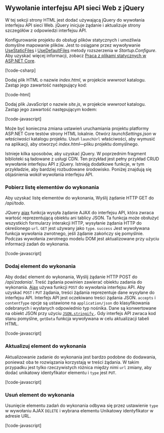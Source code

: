 ## <a name="call-the-web-api-with-jquery"></a>Wywołanie interfejsu API sieci Web z jQuery

W tej sekcji strony HTML jest dodać używającą jQuery do wywołania interfejsu API sieci Web. jQuery inicjuje żądanie i aktualizuje strony szczegółów z odpowiedzi interfejsu API.

Konfigurowanie projektu do obsługi plików statycznych i umożliwia domyślne mapowanie plików. Jest to osiągane przez wywoływanie [UseStaticFiles](/dotnet/api/microsoft.aspnetcore.builder.staticfileextensions.usestaticfiles#Microsoft_AspNetCore_Builder_StaticFileExtensions_UseStaticFiles_Microsoft_AspNetCore_Builder_IApplicationBuilder_) i [UseDefaultFiles](/dotnet/api/microsoft.aspnetcore.builder.defaultfilesextensions.usedefaultfiles#Microsoft_AspNetCore_Builder_DefaultFilesExtensions_UseDefaultFiles_Microsoft_AspNetCore_Builder_IApplicationBuilder_) metody rozszerzenia w *Startup.Configure*. Aby uzyskać więcej informacji, zobacz [Praca z plikami statycznych w ASP.NET Core](xref:fundamentals/static-files).

[!code-csharp[](../../tutorials/first-web-api/samples/2.0/TodoApi/Startup2.cs?name=snippet_Configure&highlight=3-4)]

Dodaj plik HTML o nazwie *index.html*, w projekcie *wwwroot* katalogu. Zastąp jego zawartość następujący kod:

[!code-html[](../../tutorials/first-web-api/samples/2.0/TodoApi/wwwroot/index.html)]

Dodaj plik JavaScript o nazwie *site.js*, w projekcie *wwwroot* katalogu. Zastąp jego zawartość następującym kodem:

[!code-javascript[](../../tutorials/first-web-api/samples/2.0/TodoApi/wwwroot/site.js?name=snippet_SiteJs)]

Może być konieczna zmiana ustawień uruchamiania projektu platformy ASP.NET Core testów strony HTML lokalnie. Otwórz *launchSettings.json* w *właściwości* katalogu projektu. Usuń `launchUrl` właściwości, aby wymusić na aplikacji, aby otworzyć *index.html*&mdash;pliku projektu domyślnego.

Istnieje kilka sposobów, aby uzyskać jQuery. W poprzednim fragment biblioteki są ładowane z usługi CDN. Ten przykład jest pełny przykład CRUD wywołanie interfejsu API z jQuery. Istnieją dodatkowe funkcje, w tym przykładzie, aby bardziej rozbudowane środowisko. Poniżej znajdują się objaśnienia wokół wywołania interfejsu API.

### <a name="get-a-list-of-to-do-items"></a>Pobierz listę elementów do wykonania

Aby uzyskać listę elementów do wykonania, Wyślij żądanie HTTP GET do */api/todo*.

JQuery [ajax](https://api.jquery.com/jquery.ajax/) funkcja wysyła żądanie AJAX do interfejsu API, która zwraca wartość reprezentującą obiektu ani tablicy JSON. Ta funkcja może obsłużyć wszystkich formularzy interakcji HTTP, wysyłanie żądania HTTP do określonego `url`. `GET` jest używany jako `type`. `success` Jest wywoływana funkcja wywołania zwrotnego, jeśli żądanie zakończy się pomyślnie. Podczas wywołania zwrotnego modelu DOM jest aktualizowane przy użyciu informacji zadań do wykonania.

[!code-javascript[](../../tutorials/first-web-api/samples/2.0/TodoApi/wwwroot/site.js?name=snippet_GetData)]

### <a name="add-a-to-do-item"></a>Dodaj element do wykonania

Aby dodać element do wykonania, Wyślij żądanie HTTP POST do */api/zadania/*. Treść żądania powinien zawierać obiektu zadania do wykonania. [Ajax](https://api.jquery.com/jquery.ajax/) używa funkcji `POST` do wywołania interfejsu API. Aby uzyskać `POST` i `PUT` żądania, treści żądania reprezentuje dane wysyłane do interfejsu API. Interfejs API jest oczekiwano treści żądania JSON. `accepts` i `contentType` opcje są ustawione na `application/json` do klasyfikowania odebranych i wysłanych odpowiednio typ nośnika. Dane są konwertowane na obiekt JSON przy użyciu [ `JSON.stringify` ](https://developer.mozilla.org/docs/Web/JavaScript/Reference/Global_Objects/JSON/stringify). Gdy interfejs API zwraca kod stanu pomyślne, `getData` funkcja wywoływana w celu aktualizacji tabeli HTML.

[!code-javascript[](../../tutorials/first-web-api/samples/2.0/TodoApi/wwwroot/site.js?name=snippet_AddItem)]

### <a name="update-a-to-do-item"></a>Aktualizuj element do wykonania

Aktualizowanie zadanie do wykonania jest bardzo podobne do dodawania, ponieważ oba te rozwiązania korzystają w treści żądania. W takim przypadku jest tylko rzeczywistych różnica między nimi `url` zmiany, aby dodać unikatowy identyfikator elementu i `type` jest `PUT`.

[!code-javascript[](../../tutorials/first-web-api/samples/2.0/TodoApi/wwwroot/site.js?name=snippet_AjaxPut)]

### <a name="delete-a-to-do-item"></a>Usuń element do wykonania

Usunięcie elementu zadań do wykonania odbywa się przez ustawienie `type` w wywołaniu AJAX `DELETE` i wybrana elementu Unikatowy identyfikator w adresie URL.

[!code-javascript[](../../tutorials/first-web-api/samples/2.0/TodoApi/wwwroot/site.js?name=snippet_AjaxDelete)]
